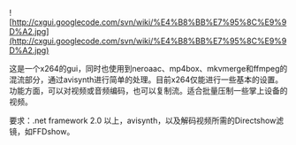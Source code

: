 ![http://cxgui.googlecode.com/svn/wiki/%E4%B8%BB%E7%95%8C%E9%9D%A2.jpg](http://cxgui.googlecode.com/svn/wiki/%E4%B8%BB%E7%95%8C%E9%9D%A2.jpg)

这是一个x264的gui，同时也使用到neroaac、mp4box、mkvmerge和ffmpeg的混流部分，通过avisynth进行简单的处理。目前x264仅能进行一些基本的设置。功能方面，可以对视频或音频编码，也可以复制流。适合批量压制一些掌上设备的视频。

要求：.net framework 2.0 以上，avisynth，以及解码视频所需的Directshow滤镜，如FFDshow。